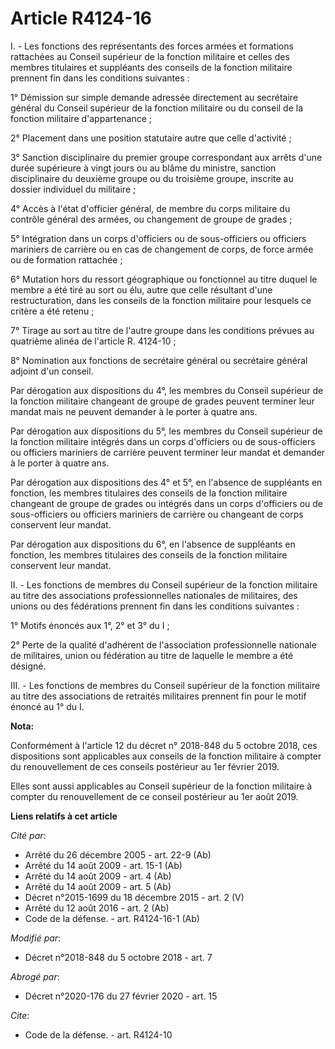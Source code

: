 # Article R4124-16

I. - Les fonctions des représentants des forces armées et formations rattachées au Conseil supérieur de la fonction militaire
et celles des membres titulaires et suppléants des conseils de la fonction militaire prennent fin dans les conditions
suivantes :

1° Démission sur simple demande adressée directement au secrétaire général du Conseil supérieur de la fonction militaire ou
du conseil de la fonction militaire d'appartenance ;

2° Placement dans une position statutaire autre que celle d'activité ;

3° Sanction disciplinaire du premier groupe correspondant aux arrêts d'une durée supérieure à vingt jours ou au blâme du
ministre, sanction disciplinaire du deuxième groupe ou du troisième groupe, inscrite au dossier individuel du militaire ;

4° Accès à l'état d'officier général, de membre du corps militaire du contrôle général des armées, ou changement de groupe de
grades ;

5° Intégration dans un corps d'officiers ou de sous-officiers ou officiers mariniers de carrière ou en cas de changement de
corps, de force armée ou de formation rattachée ;

6° Mutation hors du ressort géographique ou fonctionnel au titre duquel le membre a été tiré au sort ou élu, autre que celle
résultant d'une restructuration, dans les conseils de la fonction militaire pour lesquels ce critère a été retenu ;

7° Tirage au sort au titre de l'autre groupe dans les conditions prévues au quatrième alinéa de l'article R. 4124-10 ;

8° Nomination aux fonctions de secrétaire général ou secrétaire général adjoint d'un conseil.

Par dérogation aux dispositions du 4°, les membres du Conseil supérieur de la fonction militaire changeant de groupe de
grades peuvent terminer leur mandat mais ne peuvent demander à le porter à quatre ans.

Par dérogation aux dispositions du 5°, les membres du Conseil supérieur de la fonction militaire intégrés dans un corps
d'officiers ou de sous-officiers ou officiers mariniers de carrière peuvent terminer leur mandat et demander à le porter à
quatre ans.

Par dérogation aux dispositions des 4° et 5°, en l'absence de suppléants en fonction, les membres titulaires des conseils de
la fonction militaire changeant de groupe de grades ou intégrés dans un corps d'officiers ou de sous-officiers ou officiers
mariniers de carrière ou changeant de corps conservent leur mandat.

Par dérogation aux dispositions du 6°, en l'absence de suppléants en fonction, les membres titulaires des conseils de la
fonction militaire conservent leur mandat.

II. - Les fonctions de membres du Conseil supérieur de la fonction militaire au titre des associations professionnelles
nationales de militaires, des unions ou des fédérations prennent fin dans les conditions suivantes :

1° Motifs énoncés aux 1°, 2° et 3° du I ;

2° Perte de la qualité d'adhérent de l'association professionnelle nationale de militaires, union ou fédération au titre de
laquelle le membre a été désigné.

III. - Les fonctions de membres du Conseil supérieur de la fonction militaire au titre des associations de retraités
militaires prennent fin pour le motif énoncé au 1° du I.

**Nota:**

Conformément à l'article 12 du décret n° 2018-848 du 5 octobre 2018, ces dispositions sont applicables aux conseils de la
fonction militaire à compter du renouvellement de ces conseils postérieur au 1er février 2019.

Elles sont aussi applicables au Conseil supérieur de la fonction militaire à compter du renouvellement de ce conseil
postérieur au 1er août 2019.

**Liens relatifs à cet article**

_Cité par_:

  - Arrêté du 26 décembre 2005 - art. 22-9 (Ab)
  - Arrêté du 14 août 2009 - art. 15-1 (Ab)
  - Arrêté du 14 août 2009 - art. 4 (Ab)
  - Arrêté du 14 août 2009 - art. 5 (Ab)
  - Décret n°2015-1699 du 18 décembre 2015 - art. 2 (V)
  - Arrêté du 12 août 2016 - art. 2 (Ab)
  - Code de la défense. - art. R4124-16-1 (Ab)

_Modifié par_:

  - Décret n°2018-848 du 5 octobre 2018 - art. 7

_Abrogé par_:

  - Décret n°2020-176 du 27 février 2020 - art. 15

_Cite_:

  - Code de la défense. - art. R4124-10
